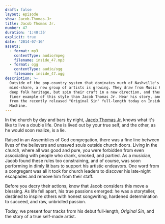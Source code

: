 ```yaml
---
draft: false
layout: episode
show: Jacob-Thomas-Jr
title: Jacob Thomas Jr.
number: 47
duration: '1:40:35'
explicit: true
date: '2014-07-16'
assets:
  - format: mp3
    contentType: audio/mpeg
    filename: inside_47.mp3
  - format: ogg
    contentType: audio/ogg
    filename: inside_47.ogg
description: >-
  Outside of the pop-country system that dominates much of Nashville's
  mind-share, a new group of artists is growing. They draw from Music City's
  deep folk heritage, but spin their craft in a new direction, and there is no
  finer example of this style than Jacob Thomas Jr. Hear his story, and tracks
  from the recently released "Original Sin" full-length today on Inside the
  Machine.
---
```

In the church by day and bars by night, [Jacob Thomas Jr.](http://jacobthomasjr.com) knows what it's like to live a double life. One is lived out by your true self, and the other, as he would soon realize, is a lie.

Raised in an Assemblies of God congregation, there was a fine line between lives of the believers and unsaved souls outside church doors. Living in the church, where all was good and pure, you were forbidden from even associating with people who drank, smoked, and partied. As a musician, Jacob found these rules too constraining, and of course, was soon performing in dimly lit bars to support his artistic endeavors. One word from a congregant was all it took for church leaders to discover his late-night escapades and remove him from their staff.

Before you decry their actions, know that Jacob considers this move a blessing. As life fell apart, his true passions emerged: he was a storyteller, destined to inspire others with honest songwriting, hardened determination to succeed, and raw, unbridled passion.

Today, we present four tracks from his debut full-length, *Original Sin*, and the story of a true self-made artist.
